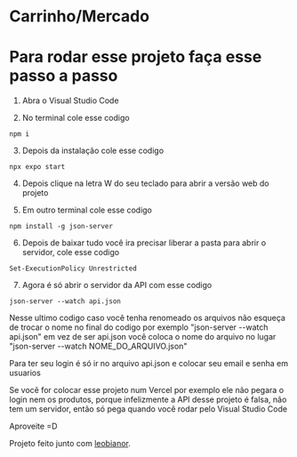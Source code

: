 # Carrinho/Mercado

# Para rodar esse projeto faça esse passo a passo

1. Abra o Visual Studio Code

2. No terminal cole esse codigo 
```
npm i
```
3. Depois da instalação cole esse codigo
```
npx expo start
```
4. Depois clique na letra W do seu teclado para abrir a versão web do projeto

5. Em outro terminal cole esse codigo
```
npm install -g json-server
```
6. Depois de baixar tudo você ira precisar liberar a pasta para abrir o servidor, cole esse codigo
```
Set-ExecutionPolicy Unrestricted
```
7. Agora é só abrir o servidor da API com esse codigo
```
json-server --watch api.json
```
Nesse ultimo codigo caso você tenha renomeado os arquivos não esqueça de trocar o nome no final do codigo por exemplo  "json-server --watch api.json" em vez de ser api.json você coloca o nome do arquivo no lugar "json-server --watch NOME_DO_ARQUIVO.json"

Para ter seu login é só ir no arquivo api.json e colocar seu email e senha em usuarios

Se você for colocar esse projeto num Vercel por exemplo ele não pegara o login nem os produtos, porque infelizmente a API desse projeto é falsa, não tem um servidor, então só pega quando você rodar pelo Visual Studio Code

Aproveite =D



Projeto feito junto com [leobianor](https://github.com/leobianor).
